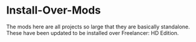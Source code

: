 # Install-Over-Mods
The mods here are all projects so large that they are basically standalone. These have been updated to be installed over Freelancer: HD Edition.
